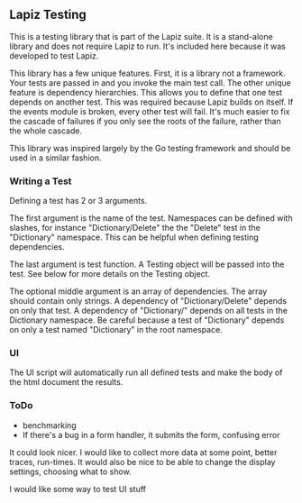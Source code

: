 ## Lapiz Testing
This is a testing library that is part of the Lapiz suite. It is a stand-alone library and does not require Lapiz to run. It's included here because it was developed to test Lapiz.

This library has a few unique features. First, it is a library not a framework. Your tests are passed in and you invoke the main test call. The other unique feature is dependency hierarchies. This allows you to define that one test depends on another test. This was required because Lapiz builds on itself. If the events module is broken, every other test will fail. It's much easier to fix the cascade of failures if you only see the roots of the failure, rather than the whole cascade.

This library was inspired largely by the Go testing framework and should be used in a similar fashion.

### Writing a Test
Defining a test has 2 or 3 arguments.

The first argument is the name of the test. Namespaces can be defined with slashes, for instance "Dictionary/Delete" the the "Delete" test in the "Dictionary" namespace. This can be helpful when defining testing dependencies.

The last argument is test function. A Testing object will be passed into the test. See below for more details on the Testing object.

The optional middle argument is an array of dependencies. The array should contain only strings. A dependency of "Dictionary/Delete" depends on only that test. A dependency of "Dictionary/" depends on all tests in the Dictionary namespace. Be careful because a test of "Dictionary" depends on only a test named "Dictionary" in the root namespace.

### UI
The UI script will automatically run all defined tests and make the body of the html document the results.

### ToDo
* benchmarking
* If there's a bug in a form handler, it submits the form, confusing error

It could look nicer. I would like to collect more data at some point, better traces, run-times. It would also be nice to be able to change the display settings, choosing what to show.

I would like some way to test UI stuff